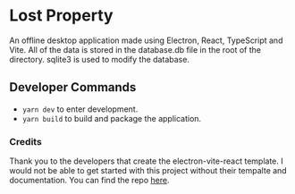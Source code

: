 # Lost Property

An offline desktop application made using Electron, React, TypeScript and Vite. All of the data is stored in the database.db file in the root of the directory. sqlite3 is used to modify the database.

## Developer Commands

- `yarn dev` to enter development.
- `yarn build` to build and package the application.

### Credits

Thank you to the developers that create the electron-vite-react template. I would not be able to get started with this project without their tempalte and documentation. You can find the repo [here](https://github.com/electron-vite/electron-vite-react).

